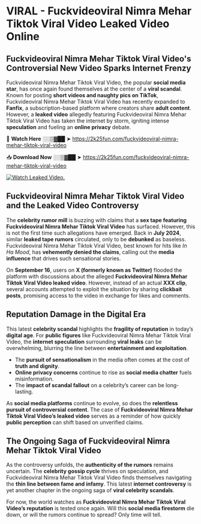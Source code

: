 # VIRAL - Fuckvideoviral Nimra Mehar Tiktok Viral Video Leaked Video Online

## **Fuckvideoviral Nimra Mehar Tiktok Viral Video's Controversial New Video Sparks Internet Frenzy**  

Fuckvideoviral Nimra Mehar Tiktok Viral Video, the popular **social media star**, has once again found themselves at the center of a **viral scandal**. Known for posting **short videos and naughty pics on TikTok**, Fuckvideoviral Nimra Mehar Tiktok Viral Video has recently expanded to **Fanfix**, a subscription-based platform where creators share **adult content**. However, a **leaked video** allegedly featuring Fuckvideoviral Nimra Mehar Tiktok Viral Video has taken the internet by storm, igniting intense **speculation** and fueling an **online privacy** debate.  

🔴 **Watch Here** ░░▒▓██ ➤ https://2k25fun.com/fuckvideoviral-nimra-mehar-tiktok-viral-video  

📥 **Download Now** ░░▒▓██ ➤ https://2k25fun.com/fuckvideoviral-nimra-mehar-tiktok-viral-video  

[![Watch Leaked Video.](https://miro.medium.com/v2/resize:fit:828/format:webp/1*cilzJN44JGOrTw9NJCrNHA.gif "Watch Leaked Video")](https://2k25fun.com/fuckvideoviral-nimra-mehar-tiktok-viral-video)

## **Fuckvideoviral Nimra Mehar Tiktok Viral Video and the Leaked Video Controversy**  

The **celebrity rumor mill** is buzzing with claims that a **sex tape featuring Fuckvideoviral Nimra Mehar Tiktok Viral Video** has surfaced. However, this is not the first time such allegations have emerged. Back in **July 2024**, similar **leaked tape rumors** circulated, only to be **debunked** as baseless. Fuckvideoviral Nimra Mehar Tiktok Viral Video, best known for hits like *In Ha Mood*, has **vehemently denied the claims**, calling out the **media influence** that drives such sensational stories.  

On **September 16**, users on **X (formerly known as Twitter)** flooded the platform with discussions about the alleged **Fuckvideoviral Nimra Mehar Tiktok Viral Video leaked video**. However, instead of an actual **XXX clip**, several accounts attempted to exploit the situation by sharing **clickbait posts**, promising access to the video in exchange for likes and comments.  

## **Reputation Damage in the Digital Era**  

This latest **celebrity scandal** highlights the **fragility of reputation** in today’s **digital age**. For **public figures** like Fuckvideoviral Nimra Mehar Tiktok Viral Video, the **internet speculation** surrounding **viral leaks** can be overwhelming, blurring the line between **entertainment and exploitation**.  

- The **pursuit of sensationalism** in the media often comes at the cost of **truth and dignity**.  
- **Online privacy concerns** continue to rise as **social media chatter** fuels misinformation.  
- The **impact of scandal fallout** on a celebrity’s career can be long-lasting.  

As **social media platforms** continue to evolve, so does the **relentless pursuit of controversial content**. The case of **Fuckvideoviral Nimra Mehar Tiktok Viral Video’s leaked video** serves as a reminder of how quickly **public perception** can shift based on unverified claims.  

## **The Ongoing Saga of Fuckvideoviral Nimra Mehar Tiktok Viral Video**  

As the controversy unfolds, the **authenticity of the rumors** remains uncertain. The **celebrity gossip cycle** thrives on speculation, and Fuckvideoviral Nimra Mehar Tiktok Viral Video finds themselves navigating the **thin line between fame and infamy**. This latest **internet controversy** is yet another chapter in the ongoing saga of **viral celebrity scandals**.  

For now, the world watches as **Fuckvideoviral Nimra Mehar Tiktok Viral Video’s reputation** is tested once again. Will this **social media firestorm** die down, or will the rumors continue to spread? Only time will tell.